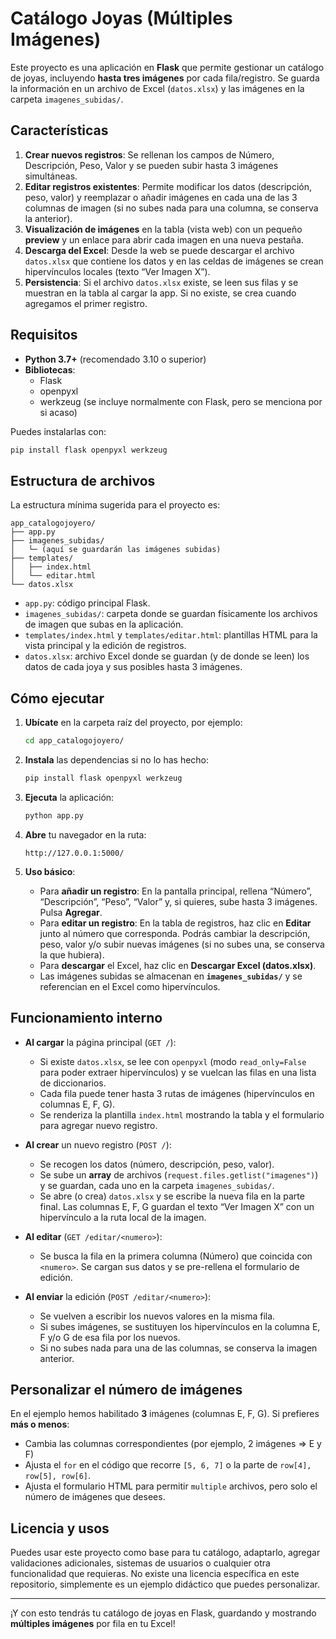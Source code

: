 # Catálogo Joyas (Múltiples Imágenes)

Este proyecto es una aplicación en **Flask** que permite gestionar un catálogo de joyas, incluyendo **hasta tres imágenes** por cada fila/registro. Se guarda la información en un archivo de Excel (`datos.xlsx`) y las imágenes en la carpeta `imagenes_subidas/`.

## Características

1. **Crear nuevos registros**: Se rellenan los campos de Número, Descripción, Peso, Valor y se pueden subir hasta 3 imágenes simultáneas.  
2. **Editar registros existentes**: Permite modificar los datos (descripción, peso, valor) y reemplazar o añadir imágenes en cada una de las 3 columnas de imagen (si no subes nada para una columna, se conserva la anterior).  
3. **Visualización de imágenes** en la tabla (vista web) con un pequeño **preview** y un enlace para abrir cada imagen en una nueva pestaña.  
4. **Descarga del Excel**: Desde la web se puede descargar el archivo `datos.xlsx` que contiene los datos y en las celdas de imágenes se crean hipervínculos locales (texto “Ver Imagen X”).  
5. **Persistencia**: Si el archivo `datos.xlsx` existe, se leen sus filas y se muestran en la tabla al cargar la app. Si no existe, se crea cuando agregamos el primer registro.

## Requisitos

- **Python 3.7+** (recomendado 3.10 o superior)  
- **Bibliotecas**:
  - Flask  
  - openpyxl  
  - werkzeug (se incluye normalmente con Flask, pero se menciona por si acaso)

Puedes instalarlas con:

```bash
pip install flask openpyxl werkzeug
```

## Estructura de archivos

La estructura mínima sugerida para el proyecto es:

```
app_catalogojoyero/
├── app.py
├── imagenes_subidas/
│   └─ (aquí se guardarán las imágenes subidas)
├── templates/
│   ├── index.html
│   └── editar.html
└── datos.xlsx
```

- `app.py`: código principal Flask.  
- `imagenes_subidas/`: carpeta donde se guardan físicamente los archivos de imagen que subas en la aplicación.  
- `templates/index.html` y `templates/editar.html`: plantillas HTML para la vista principal y la edición de registros.  
- `datos.xlsx`: archivo Excel donde se guardan (y de donde se leen) los datos de cada joya y sus posibles hasta 3 imágenes.

## Cómo ejecutar

1. **Ubícate** en la carpeta raíz del proyecto, por ejemplo:

   ```bash
   cd app_catalogojoyero/
   ```

2. **Instala** las dependencias si no lo has hecho:

   ```bash
   pip install flask openpyxl werkzeug
   ```

3. **Ejecuta** la aplicación:

   ```bash
   python app.py
   ```

4. **Abre** tu navegador en la ruta:

   ```
   http://127.0.0.1:5000/
   ```

5. **Uso básico**:
   - Para **añadir un registro**: En la pantalla principal, rellena “Número”, “Descripción”, “Peso”, “Valor” y, si quieres, sube hasta 3 imágenes. Pulsa **Agregar**.  
   - Para **editar un registro**: En la tabla de registros, haz clic en **Editar** junto al número que corresponda. Podrás cambiar la descripción, peso, valor y/o subir nuevas imágenes (si no subes una, se conserva la que hubiera).  
   - Para **descargar** el Excel, haz clic en **Descargar Excel (datos.xlsx)**.  
   - Las imágenes subidas se almacenan en **`imagenes_subidas/`** y se referencian en el Excel como hipervínculos.

## Funcionamiento interno

- **Al cargar** la página principal (`GET /`):
  - Si existe `datos.xlsx`, se lee con `openpyxl` (modo `read_only=False` para poder extraer hipervínculos) y se vuelcan las filas en una lista de diccionarios.  
  - Cada fila puede tener hasta 3 rutas de imágenes (hipervínculos en columnas E, F, G).  
  - Se renderiza la plantilla `index.html` mostrando la tabla y el formulario para agregar nuevo registro.

- **Al crear** un nuevo registro (`POST /`):
  - Se recogen los datos (número, descripción, peso, valor).  
  - Se sube un **array** de archivos (`request.files.getlist("imagenes")`) y se guardan, cada uno en la carpeta `imagenes_subidas/`.  
  - Se abre (o crea) `datos.xlsx` y se escribe la nueva fila en la parte final. Las columnas E, F, G guardan el texto “Ver Imagen X” con un hipervínculo a la ruta local de la imagen.

- **Al editar** (`GET /editar/<numero>`):
  - Se busca la fila en la primera columna (Número) que coincida con `<numero>`. Se cargan sus datos y se pre-rellena el formulario de edición.

- **Al enviar** la edición (`POST /editar/<numero>`):
  - Se vuelven a escribir los nuevos valores en la misma fila.  
  - Si subes imágenes, se sustituyen los hipervínculos en la columna E, F y/o G de esa fila por los nuevos.  
  - Si no subes nada para una de las columnas, se conserva la imagen anterior.

## Personalizar el número de imágenes

En el ejemplo hemos habilitado **3** imágenes (columnas E, F, G). Si prefieres **más o menos**:
- Cambia las columnas correspondientes (por ejemplo, 2 imágenes => E y F)  
- Ajusta el `for` en el código que recorre `[5, 6, 7]` o la parte de `row[4], row[5], row[6]`.  
- Ajusta el formulario HTML para permitir `multiple` archivos, pero solo el número de imágenes que desees.

## Licencia y usos

Puedes usar este proyecto como base para tu catálogo, adaptarlo, agregar validaciones adicionales, sistemas de usuarios o cualquier otra funcionalidad que requieras. No existe una licencia específica en este repositorio, simplemente es un ejemplo didáctico que puedes personalizar.

---

¡Y con esto tendrás tu catálogo de joyas en Flask, guardando y mostrando **múltiples imágenes** por fila en tu Excel!

```sh

```

```sh

```

